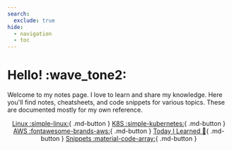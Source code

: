 ```yaml
---
search:
  exclude: true
hide:
  - navigation
  - toc
---
```


# Hello! :wave_tone2:

Welcome to my notes page. I love to learn and share my knowledge. Here you'll find notes, cheatsheets, and code snippets for various topics. These are documented mostly for my own reference.

<center>

[Linux :simple-linux:](linux/curl.md){ .md-button } [K8S :simple-kubernetes:](k8s/intro.md){ .md-button } [AWS :fontawesome-brands-aws:](AWS/cli.md){ .md-button } [Today I Learned :bookmark:](til/index.md){ .md-button } [Snippets :material-code-array:](snippets.md){ .md-button }
</center>